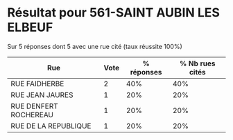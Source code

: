 # Résultat pour 561-SAINT AUBIN LES ELBEUF

Sur 5 réponses dont 5 avec une rue cité (taux réussite 100%)

| Rue | Vote | % réponses | % Nb rues cités|
|-----|------|------------|----------------|
| RUE FAIDHERBE | 2 | 40% | 40%|
| RUE JEAN JAURES | 1 | 20% | 20%|
| RUE DENFERT ROCHEREAU | 1 | 20% | 20%|
| RUE DE LA REPUBLIQUE | 1 | 20% | 20%|
